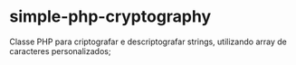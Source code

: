 # simple-php-cryptography
Classe PHP para criptografar e descriptografar strings, utilizando array de caracteres personalizados;
